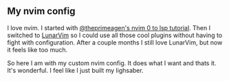 ## My nvim config

I love nvim. I started with [@theprimeagen's nvim 0 to lsp tutorial](https://www.youtube.com/watch?v=w7i4amO_zaE).
Then I switched to [LunarVim](https://www.lunarvim.org/) so I could use all
those cool plugins without having to fight with configuration. After a couple months
I still love LunarVim, but now it feels like too much. 

So here I am with my custom nvim config. It does what I want and thats it. It's
wonderful. I feel like I just built my lighsaber.


